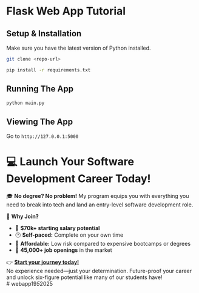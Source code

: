 # Flask Web App Tutorial

## Setup & Installation

Make sure you have the latest version of Python installed.

```bash
git clone <repo-url>
```

```bash
pip install -r requirements.txt
```

## Running The App

```bash
python main.py
```

## Viewing The App

Go to `http://127.0.0.1:5000`


# 💻 Launch Your Software Development Career Today!  

🎓 **No degree? No problem!** My program equips you with everything you need to break into tech and land an entry-level software development role.  

🚀 **Why Join?**  
- 💼 **$70k+ starting salary potential**  
- 🕐 **Self-paced:** Complete on your own time  
- 🤑 **Affordable:** Low risk compared to expensive bootcamps or degrees
- 🎯 **45,000+ job openings** in the market  

👉 **[Start your journey today!](https://techwithtim.net/dev)**  
No experience needed—just your determination. Future-proof your career and unlock six-figure potential like many of our students have!  
#   w e b a p p 1 9 _ 5 _ 2 0 2 5  
 